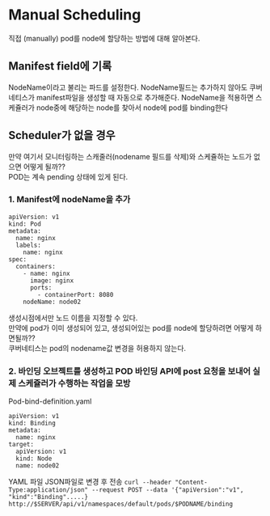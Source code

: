 # Manual Scheduling
직접 (manually) pod를 node에 할당하는 방법에 대해 알아본다.

## Manifest field에 기록
NodeName이라고 불리는 파드를 설정한다.  NodeName필드는 추가하지 않아도 쿠버네티스가 manifest파일을 생성할 때 자동으로 추가해준다.
NodeName을 적용하면 스케쥴러가 node중에 해당하는 node를 찾아서 node에 pod를 binding한다

## Scheduler가 없을 경우
만약 여기서 모니터링하는 스캐줄러(nodename 필드를 삭제)와 스케쥴하는 노드가 없으면 어떻게 될까??  
POD는 계속 pending 상태에 있게 된다.  
### 1. Manifest에 nodeName을 추가  
```
apiVersion: v1
kind: Pod
metadata:
  name: nginx
  labels:
    name: nginx
spec:
  containers:
    - name: nginx
      image: nginx
      ports:
        - containerPort: 8080
    nodeName: node02

```
생성시점에서만 노드 이름을 지정할 수 있다.  
만약에 pod가 이미 생성되어 있고, 생성되어있는 pod를 node에 할당하려면 어떻게 하면될까??  
쿠버네티스는 pod의 nodename값 변경을 허용하지 않는다.

### 2. 바인딩 오브젝트를 생성하고 POD 바인딩 API에 post 요청을 보내어 실제 스케쥴러가 수행하는 작업을 모방 
Pod-bind-definition.yaml
```
apiVersion: v1
kind: Binding
metadata:
  name: nginx
target:
  apiVersion: v1
  kind: Node
  name: node02
```
YAML 파일 JSON파일로 변경 후 전송
`curl --header "Content-Type:application/json" --request POST --data '{"apiVersion":"v1", "kind":"Binding".....} http://$SERVER/api/v1/namespaces/default/pods/$PODNAME/binding`

 
